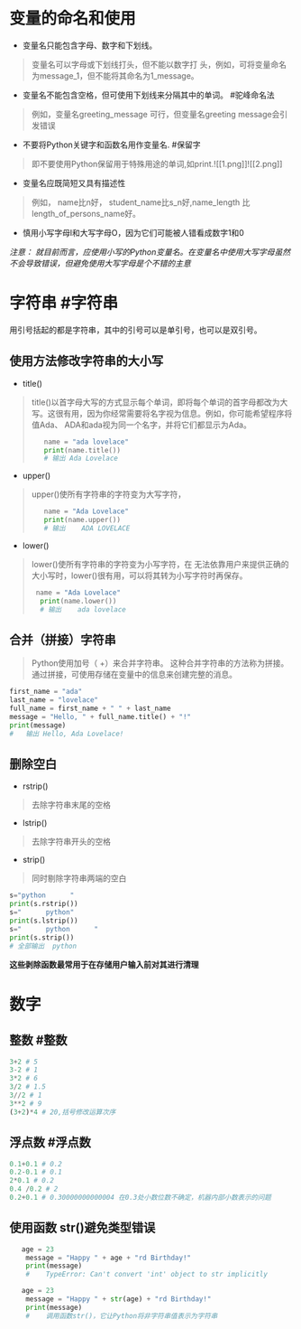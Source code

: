 #    变量的命名和使用
+    变量名只能包含字母、数字和下划线。
>    变量名可以字母或下划线打头，但不能以数字打  头，例如，可将变量命名为message\_1，但不能将其命名为1\_message。
+    变量名不能包含空格，但可使用下划线来分隔其中的单词。 #驼峰命名法
>    例如，变量名greeting\_message  可行，但变量名greeting message会引发错误
+    不要将Python关键字和函数名用作变量名. #保留字
>    即不要使用Python保留用于特殊用途的单词,如print.![[1.png]]![[2.png]]
+    变量名应既简短又具有描述性
>    例如， name比n好， student\_name比s\_n好,name\_length  比length\_of\_persons\_name好。
+    慎用小写字母l和大写字母O，因为它们可能被人错看成数字1和0

*注意：   就目前而言，应使用小写的Python变量名。在变量名中使用大写字母虽然不会导致错误，但避免使用大写字母是个不错的主意*
# 字符串 #字符串
用引号括起的都是字符串，其中的引号可以是单引号，也可以是双引号。
##    使用方法修改字符串的大小写
+ title()
>    title()以首字母大写的方式显示每个单词，即将每个单词的首字母都改为大写。这很有用，因为你经常需要将名字视为信息。例如，你可能希望程序将值Ada、 ADA和ada视为同一个名字，并将它们都显示为Ada。
>    ```python
>       name = "ada lovelace"  
>       print(name.title())
>       # 输出 Ada Lovelace
+ upper()
> upper()使所有字符串的字符变为大写字符，
> ```python
>    name = "Ada Lovelace"  
>    print(name.upper())
>    # 输出    ADA LOVELACE
+ lower()
> lower()使所有字符串的字符变为小写字符，在 无法依靠用户来提供正确的大小写时，lower()很有用，可以将其转为小写字符时再保存。
> ```python  
>  name = "Ada Lovelace"  
>   print(name.lower()) 
>   # 输出    ada lovelace  
##    合并（拼接）字符串
>    Python使用加号（ +）来合并字符串。   这种合并字符串的方法称为拼接。通过拼接，可使用存储在变量中的信息来创建完整的消息。
```python
first_name = "ada"  
last_name = "lovelace"  
full_name = first_name + " " + last_name  
message = "Hello, " + full_name.title() + "!"  
print(message)
#   输出 Hello, Ada Lovelace!
```
## 删除空白
+    rstrip()
> 去除字符串末尾的空格
+    lstrip()
> 去除字符串开头的空格
+    strip()
>    同时剔除字符串两端的空白
```python
s="python      "
print(s.rstrip())
s="      python"
print(s.lstrip())
s="      python      "
print(s.strip())
# 全部输出  python
```
**这些剥除函数最常用于在存储用户输入前对其进行清理**
# 数字
## 整数 #整数
```python
3+2 # 5
3-2 # 1
3*2 # 6
3/2 # 1.5
3//2 # 1
3**2 # 9
(3+2)*4 # 20,括号修改运算次序
```
## 浮点数 #浮点数
```python
0.1+0.1 # 0.2
0.2-0.1 # 0.1
2*0.1 # 0.2
0.4 /0.2 # 2
0.2+0.1 # 0.30000000000004 在0.3处小数位数不确定，机器内部小数表示的问题
```
##    使用函数 str()避免类型错误
```python
   age = 23  
	message = "Happy " + age + "rd Birthday!"
	print(message)
	#    TypeError: Can't convert 'int' object to str implicitly

   age = 23  
	message = "Happy " + str(age) + "rd Birthday!"
	print(message)
	#    调用函数str()，它让Python将非字符串值表示为字符串
```
